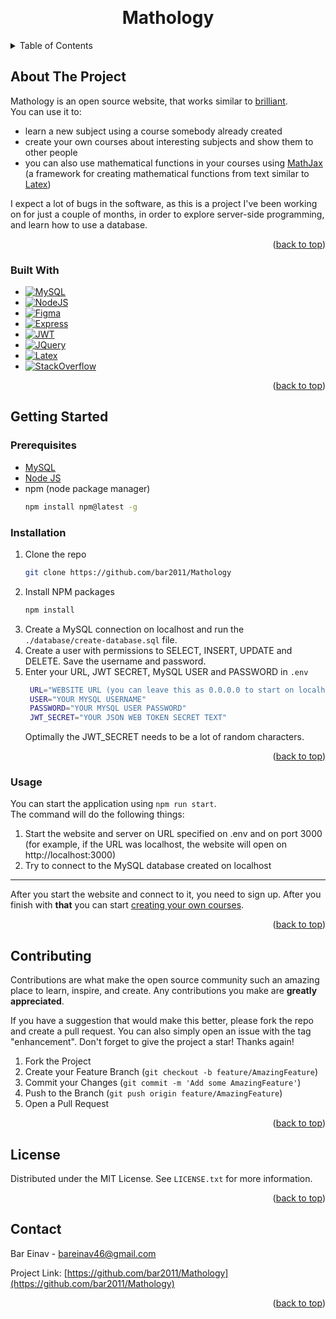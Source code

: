 <a name="readme-top"></a>

<br />
<h1 align="center">Mathology</h1>

<!-- TABLE OF CONTENTS -->
<details>
  <summary>Table of Contents</summary>
  <ol>
    <li>
      <a href="#about-the-project">About The Project</a>
      <ul>
        <li><a href="#built-with">Built With</a></li>
      </ul>
    </li>
    <li>
      <a href="#getting-started">Getting Started</a>
      <ul>
        <li><a href="#prerequisites">Prerequisites</a></li>
        <li><a href="#installation">Installation</a></li>
      </ul>
    </li>
    <li><a href="#usage">Usage</a></li>
    <li><a href="#contributing">Contributing</a></li>
    <li><a href="#license">License</a></li>
    <li><a href="#contact">Contact</a></li>
  </ol>
</details>



## About The Project

Mathology is an open source website, that works similar to [brilliant](https://brilliant.org). <br>
You can use it to:
* learn a new subject using a course somebody already created
* create your own courses about interesting subjects and show them to other people
* you can also use mathematical functions in your courses using [MathJax](https://www.mathjax.org) (a framework for creating mathematical functions from text similar to [Latex](https://latex-project.org))

I expect a lot of bugs in the software, as this is a project I've been working on for just a couple of months, in order to explore server-side programming, and learn how to use a database.

<p align="right">(<a href="#readme-top">back to top</a>)</p>



### Built With

* [![MySQL][MySQL.com]][MySQL-url]
* [![NodeJS][NodeJS.org]][NodeJS-url]
* [![Figma][Figma.com]][Figma-url]
* [![Express][ExpressJS.com]][Express-url]
* [![JWT][JWT.io]][JWT-url]
* [![JQuery][JQuery.com]][JQuery-url]
* [![Latex][Latex-Project.org]][Latex-url]
* [![StackOverflow][StackOverflow.com]][StackOverflow-url]

<p align="right">(<a href="#readme-top">back to top</a>)</p>



<!-- GETTING STARTED -->
## Getting Started

### Prerequisites

* [MySQL](https://mysql.com)
* [Node JS](https://nodejs.org)
* npm (node package manager)
  ```sh
  npm install npm@latest -g
  ```

### Installation
<!-- Add instructions to create the database -->
1. Clone the repo
   ```sh
   git clone https://github.com/bar2011/Mathology
   ```
2. Install NPM packages
   ```sh
   npm install
   ```
3. Create a MySQL connection on localhost and run the `./database/create-database.sql` file.
4. Create a user with permissions to SELECT, INSERT, UPDATE and DELETE.
   Save the username and password.
5. Enter your URL, JWT SECRET, MySQL USER and PASSWORD in `.env`
   ```sh
    URL="WEBSITE URL (you can leave this as 0.0.0.0 to start on localhost)"
    USER="YOUR MYSQL USERNAME"
    PASSWORD="YOUR MYSQL USER PASSWORD"
    JWT_SECRET="YOUR JSON WEB TOKEN SECRET TEXT"
   ```
   Optimally the JWT_SECRET needs to be a lot of random characters.

<p align="right">(<a href="#readme-top">back to top</a>)</p>



<!-- USAGE EXAMPLES -->
### Usage

You can start the application using `npm run start`. <br>
The command will do the following things:
1. Start the website and server on URL specified on .env and on port 3000 (for example, if the URL was localhost, the website will open on http://localhost:3000)
2. Try to connect to the MySQL database created on localhost
***
After you start the website and connect to it, you need to sign up.
After you finish with **that** you can start [creating your own courses](/courses.md).

<p align="right">(<a href="#readme-top">back to top</a>)</p>



<!-- ROADMAP -->
<!-- ## Roadmap

- [x] Add Changelog
- [x] Add back to top links
- [ ] Add Additional Templates w/ Examples
- [ ] Add "components" document to easily copy & paste sections of the readme
- [ ] Multi-language Support
    - [ ] Chinese
    - [ ] Spanish

See the [open issues](https://github.com/othneildrew/Best-README-Template/issues) for a full list of proposed features (and known issues).

<p align="right">(<a href="#readme-top">back to top</a>)</p> -->



<!-- CONTRIBUTING -->
## Contributing

Contributions are what make the open source community such an amazing place to learn, inspire, and create. Any contributions you make are **greatly appreciated**.

If you have a suggestion that would make this better, please fork the repo and create a pull request. You can also simply open an issue with the tag "enhancement".
Don't forget to give the project a star! Thanks again!

1. Fork the Project
2. Create your Feature Branch (`git checkout -b feature/AmazingFeature`)
3. Commit your Changes (`git commit -m 'Add some AmazingFeature'`)
4. Push to the Branch (`git push origin feature/AmazingFeature`)
5. Open a Pull Request

<p align="right">(<a href="#readme-top">back to top</a>)</p>



## License

Distributed under the MIT License. See `LICENSE.txt` for more information.

<p align="right">(<a href="#readme-top">back to top</a>)</p>



## Contact

Bar Einav - bareinav46@gmail.com

Project Link: [https://github.com/bar2011/Mathology](https://github.com/bar2011/Mathology)

<p align="right">(<a href="#readme-top">back to top</a>)</p>


[JQuery.com]: https://img.shields.io/badge/jQuery-0769AD?style=for-the-badge&logo=jquery&logoColor=white
[JQuery-url]: https://jquery.com
[JWT.io]: https://img.shields.io/badge/JWT-black?style=for-the-badge&logo=JSON%20web%20tokens
[JWT-url]: https://jwt.io
[ExpressJS.com]: https://img.shields.io/badge/express.js-%23404d59.svg?style=for-the-badge&logo=express&logoColor=%2361DAFB
[Express-url]: https://expressjs.com
[MySQL.com]: https://img.shields.io/badge/mysql-%2300f.svg?style=for-the-badge&logo=mysql&logoColor=white
[MySQL-url]: https://mysql.com
[Figma.com]: https://img.shields.io/badge/figma-%23F24E1E.svg?style=for-the-badge&logo=figma&logoColor=white
[Figma-url]: https://figma.com
[StackOverflow.com]: https://img.shields.io/badge/-Stackoverflow-FE7A16?style=for-the-badge&logo=stack-overflow&logoColor=white
[StackOverflow-url]: https://stackoverflow.com
[Latex-Project.org]: https://img.shields.io/badge/latex-%23008080.svg?style=for-the-badge&logo=latex&logoColor=white
[Latex-url]: https://latex-project.org
[NodeJS.org]: https://img.shields.io/badge/node.js-6DA55F?style=for-the-badge&logo=node.js&logoColor=white
[NodeJS-url]: https://nodejs.org